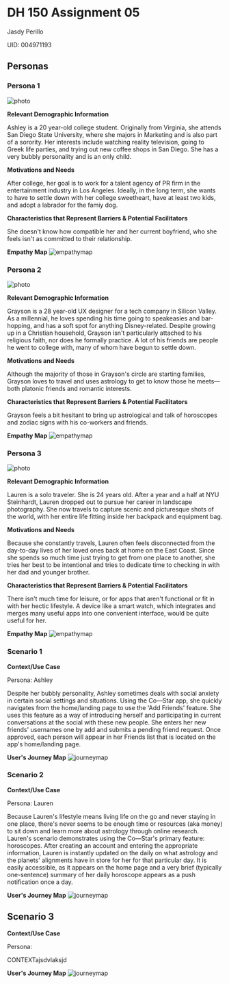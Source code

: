 # DH 150 Assignment 05
Jasdy Perillo

UID: 004971193

## Personas

### Persona 1
![photo](https://ak7.picdn.net/shutterstock/videos/6167507/thumb/1.jpg)

**Relevant Demographic Information**

Ashley is a 20 year-old college student. Originally from Virginia, she attends San Diego State University, where she majors in Marketing and is also part of a sorority. Her interests include watching reality television, going to Greek life parties, and trying out new coffee shops in San Diego. She has a very bubbly personality and is an only child. 

**Motivations and Needs**

After college, her goal is to work for a talent agency of PR firm in the entertainment industry in Los Angeles. Ideally, in the long term, she wants to have to settle down with her college sweetheart, have at least two kids, and adopt a labrador for the famiy dog. 

**Characteristics that Represent Barriers & Potential Facilitators**

She doesn't know how compatible her and her current boyfriend, who she feels isn't as committed to their relationship.

**Empathy Map**
![empathymap](https://drive.google.com/uc?id=1Rd9-XB90ro21HI6RTHmRHImFaAILaSmm)


### Persona 2
![photo](https://farmweek.com/wp-content/uploads/2019/08/2.44555389.jpg)

**Relevant Demographic Information**

Grayson is a 28 year-old UX designer for a tech company in Silicon Valley. As a millennial, he loves spending his time going to speakeasies and bar-hopping, and has a soft spot for anything Disney-related. Despite growing up in a Christian household, Grayson isn't particularly attached to his religious faith, nor does he formally practice. A lot of his friends are people he went to college with, many of whom have begun to settle down.

**Motivations and Needs**

Although the majority of those in Grayson's circle are starting families, Grayson loves to travel and uses astrology to get to know those he meets—both platonic friends and romantic interests.

**Characteristics that Represent Barriers & Potential Facilitators**

Grayson feels a bit hesitant to bring up astrological and talk of horoscopes and zodiac signs with his co-workers and friends.

**Empathy Map**
![empathymap](https://drive.google.com/uc?id=1DILH3EaOnFmkFWcrO_KrSc6DrJe-s1tC)
 

### Persona 3
![photo](https://www.onetravel.com/going-places/wp-content/uploads/2016/07/shutterstock_166522481-810x540.jpg)

**Relevant Demographic Information**
 
Lauren is a solo traveler. She is 24 years old. After a year and a half at NYU Steinhardt, Lauren dropped out to pursue her career in landscape photography. She now travels to capture scenic and picturesque shots of the world, with her entire life fitting inside her backpack and equipment bag. 

**Motivations and Needs**

Because she constantly travels, Lauren often feels disconnected from the day-to-day lives of her loved ones back at home on the East Coast. Since she spends so much time just trying to get from one place to another, she tries her best to be intentional and tries to dedicate time to checking in with her dad and younger brother. 

**Characteristics that Represent Barriers & Potential Facilitators**

There isn't much time for leisure, or for apps that aren't functional or fit in with her hectic lifestyle. A device like a smart watch, which integrates and merges many useful apps into one convenient interface, would be quite useful for her.

**Empathy Map**
![empathymap](https://drive.google.com/uc?id=1cYeTu0ol5xk2VkWDHNscJxYiOFUZBPLl)



### Scenario 1

**Context/Use Case**

Persona: Ashley

Despite her bubbly personality, Ashley sometimes deals with social anxiety in certain social settings and situations. Using the Co—Star app, she quickly navigates from the home/landing page to use the 'Add Friends' feature. She uses this feature as a way of introducing herself and participating in current conversations at the social with these new people. She enters her new friends' usernames one by add and submits a pending friend request. Once approved, each person will appear in her Friends list that is located on the app's home/landing page.

**User's Journey Map**
![journeymap](https://drive.google.com/uc?id=13setg-zBc2WwHCDa8142Cr1R0QrNuy-X)


### Scenario 2

**Context/Use Case**

Persona: Lauren

Because Lauren's lifestyle means living life on the go and never staying in one place, there's never seems to be enough time or resources (aka money) to sit down and learn more about astrology through online research. Lauren's scenario demonstrates using the Co—Star's primary feature: horoscopes. After creating an account and entering the appropriate information, Lauren is instantly updated on the daily on what astrology and the planets' alignments have in store for her for that particular day. It is easily accessible, as it appears on the home page and a very brief (typically one-sentence) summary of her daily horoscope appears as a push notification once a day.

**User's Journey Map**
![journeymap](https://drive.google.com/uc?id=1BZEP-gFkGxfsVtyQnMJmHNQCm24l8k3O)


## Scenario 3

**Context/Use Case**

Persona: 

CONTEXTajsdvlaksjd

**User's Journey Map**
![journeymap]()
